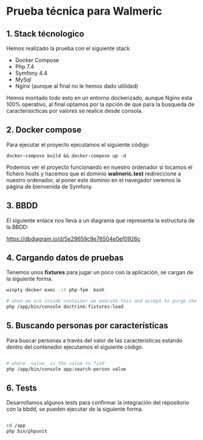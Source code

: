 # Prueba técnica para Walmeric

## 1. Stack técnologico

Hemos realizado la prueba con el siguiente stack

- Docker Compose
- Php 7.4
- Symfony 4.4
- MySql
- Nginx (aunque al final no le hemos dado utilidad)

Hemos montado todo esto en un entorno dockerizado, aunque Nginx esta 100% operativo, al final optamos por la opción de que para la busqueda de caracterisicticas por valores se realice desde consola.

## 2. Docker compose

Para ejecutar el proyecto ejecutamos el siguiente código
~~~
docker-compose build && docker-compose up -d
~~~

Podemos ver el proyecto funcionando en nuestro ordenador si tocamos el fichero hosts y hacemos que el dominio **walmeric.test** redireccione a nuestro ordenador, al poner este dominio en el navegador  veremos la página de bienvenida de Symfony.

## 3. BBDD 

El siguiente enlace nos lleva a un diagrama que representa la estructura de la BBDD:

https://dbdiagram.io/d/5e29659c9e76504e0ef0926c

## 4. Cargando datos de pruebas

Tenemos unos **fixtures** para jugar un poco con la aplicación, se cargan de la siguiente forma.

~~~ bash
winpty docker exec -it php-fpm  bash

# when we are inside container we execute this and accept to purge the database
php /app/bin/console doctrine:fixtures:load

~~~

## 5. Buscando personas por características

Para buscar personas a través del valor de las características estando dentro del contenedor ejecutamos el siguiente código.

~~~ bash

# where _value_ is the value to find
php /app/bin/console app:search-person value

~~~

## 6. Tests

Desarrollamos algunos tests para confirmar la integración del repositorio con la bbdd, se pueden ejecutar de la siguiente forma.

~~~ bash

cd /app
php bin/phpunit

~~~
